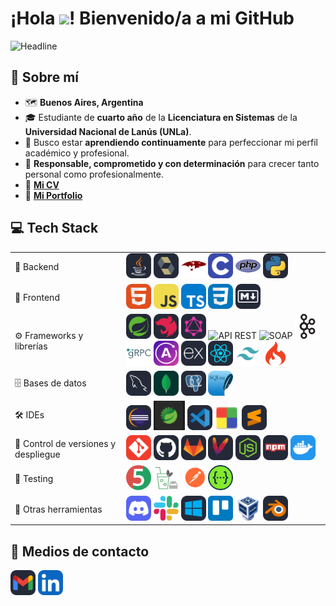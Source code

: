 # **¡Hola <img src = "https://raw.githubusercontent.com/MartinHeinz/MartinHeinz/master/wave.gif" width = 30px>! Bienvenido/a a mi GitHub**
<img src="https://readme-typing-svg.herokuapp.com?color=%FF0080AA&size=32&width=600&height=50&lines=Maximiliano+Calahorra;Junior+Developer;Estudiante+Lic.+en+Sistemas" alt="Headline"/>

## 🤳 Sobre mí 
- 🗺️ **Buenos Aires, Argentina**
- 🎓 Estudiante de **cuarto año** de la **Licenciatura en Sistemas** de la **Universidad Nacional de Lanús (UNLa)**.
- 📖 Busco estar **aprendiendo continuamente** para perfeccionar mi perfil académico y profesional.
- 🙏 **Responsable, comprometido y con determinación** para crecer tanto personal como profesionalmente.
- 📄 <a href="https://drive.google.com/drive/folders/1x-BGCfVDrD4jdMmu51K1MjWS8Undoadq?usp=sharing" target="_blank"><b>Mi CV</b></a>
- 💼 <a href="https://maximilianocalahorra.vercel.app" target="_blank"><b>Mi Portfolio</b></a>

## 💻 Tech Stack
<table>
    <tr>
        <td>🔧 Backend</td>
        <td>
            <img height="40" src="tech-icons/backend/java.svg" title="Java"/>
            <img height="40" src="tech-icons/backend/hibernate.svg" title="Hibernate"/>
            <img width="40" src="tech-icons/backend/mongoose.png" title="Mongoose"/>
            <img height="40" src="tech-icons/backend/c.svg" title="C"/>
            <img width="40" src="tech-icons/backend/php.svg" title="PHP"/>
            <img height="40" src="tech-icons/backend/python.svg" title="Python"/>
        </td>
    </tr>
    <tr>
        <td>🎨 Frontend</td>
        <td>
            <img height="40" src="tech-icons/frontend/html.svg" title="HTML"/>
            <img height="40" src="tech-icons/frontend/js.svg" title="JavaScript"/>
            <img height="40" src="tech-icons/frontend/ts.svg" title="TypeScript"/>
            <img height="40" src="tech-icons/frontend/css.svg" title="CSS"/>
            <img height="40" src="tech-icons/frontend/md.svg" title="Markdown"/>
        </td>
    </tr>
    <tr>
        <td>⚙️ Frameworks y librerías</td>
        <td>
            <img height="40" src="tech-icons/frameworks/spring.svg" title="Spring"/>
            <img height="40" src="tech-icons/frameworks/netsjs.svg" title="NestJS"/>
            <img height="40" src="tech-icons/frameworks/graphql.svg" title="GraphQL"/>
            <img height="40" src="https://img.shields.io/badge/REST-green" title="API REST"/>
            <img height="40" src="https://img.shields.io/badge/SOAP-red" title="SOAP"/>
            <img height="40" src="tech-icons/frameworks/kafka.svg" title="Kafka"/>
            <img height="40" src="tech-icons/frameworks/grpc.svg" title="gRPC"/>
            <img height="40" src="tech-icons/frameworks/apollo.svg" title="Apollo"/>
            <img height="40" src="tech-icons/frameworks/express.svg" title="Express"/>
            <img height="40" src="tech-icons/frameworks/react.svg" title="React"/>
            <img width="40" src="tech-icons/frameworks/tailwind.svg" title="Tailwind"/>
            <img width="40" src="tech-icons/frameworks/codeigniter.svg" title="CodeIgniter"/>
        </td>
    </tr>
    <tr>
        <td>🗄️ Bases de datos</td>
        <td>
            <img height="40" src="tech-icons/databases/mysql.svg" title="MySQL"/>
            <img height="40" src="tech-icons/databases/mongodb.svg" title="MongoDB"/>
            <img height="40" src="tech-icons/databases/postgresql.svg" title="PostgreSQL"/>
            <img height="40" src="tech-icons/databases/sqlite.svg" title="SQLite"/>
        </td>
    </tr>
    <tr>
        <td>🛠️ IDEs</td>
        <td>
            <img height="40" src="tech-icons/IDEs/eclipse.svg" title="Eclipse"/>
            <img width="50" src="tech-icons/IDEs/sts.png" title="Spring Tool Suite"/>
            <img height="40" src="tech-icons/IDEs/vscode.svg" title="Visual Studio Code"/>
            <img width="40" src="tech-icons/IDEs/codeblocks.png" title="CodeBlocks"/>
            <img height="40" src="tech-icons/IDEs/sublime.svg" title="Sublime Text"/>
        </td>
    </tr>
    <tr>
        <td>🚀 Control de versiones y despliegue</td>
        <td>
            <img height="40" src="tech-icons/deploy/git.svg" title="Git"/>
            <img height="40" src="tech-icons/deploy/github.svg" title="GitHub"/>
            <img height="40" src="tech-icons/deploy/gitlab.svg" title="GitLab"/>
            <img height="40" src="tech-icons/deploy/maven.svg" title="Maven"/>
            <img height="40" src="tech-icons/deploy/nodejs.svg" title="Node.js"/>
            <img height="40" src="tech-icons/deploy/npm.svg" title="NPM"/>
            <img height="40" src="tech-icons/deploy/docker.svg" title="Docker"/>
        </td>
    </tr>
    <tr>
        <td>🧪 Testing</td>
        <td>
            <img width="40" src="tech-icons/testing/junit.svg" title="JUnit"/>
            <img width="40" src="tech-icons/testing/mockito.png" title="Mockito"/>
            <img width="40" src="tech-icons/testing/postman.svg" title="Postman"/>
            <img width="40" src="tech-icons/testing/swagger.svg" title="Swagger"/>
        </td>
    </tr>
    <tr>
        <td>🧰 Otras herramientas</td>
        <td>
            <img height="40" src="tech-icons/tools/discord.svg" title="Discord"/>
            <img width="40" src="tech-icons/tools/slack.svg" title="Slack"/>
            <img height="40" src="tech-icons/tools/windows.svg" title="Windows"/>
            <img width="40" src="tech-icons/tools/trello.svg" title="Trello"/>
            <img width="40" src="tech-icons/tools/virtualbox.svg" title="VirtualBox"/>
            <img height="40" src="tech-icons/tools/blender.svg" title="Blender"/>
        </td>
    </tr>
</table>

## 📨 Medios de contacto
<a href="mailto:maximilianocalahorra@gmail.com" target="_blank"><img height="40" src="tech-icons/gmail.svg" title="Gmail"/></a>
<a href="https://www.linkedin.com/in/maximiliano-calahorra/" target="_blank"><img height="40" src="tech-icons/linkedin.svg" title="LinkedIn"/></a>
